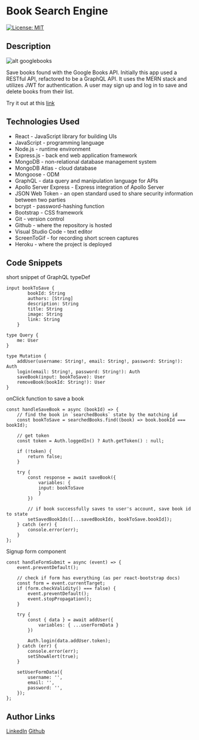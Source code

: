 # Book Search Engine

[![License: MIT](https://img.shields.io/badge/License-MIT-yellow.svg)](https://opensource.org/licenses/MIT)

## Description
![alt googlebooks](assets/books.gif)

Save books found with the Google Books API. Initially this app used a RESTful API, refactored to be a GraphQL API. It uses the MERN stack and utilizes JWT for authentication. A user may sign up and log in to save and delete books from their list.

Try it out at this [link]()

## Technologies Used
- React - JavaScript library for building UIs
- JavaScript - programming language
- Node.js - runtime environment
- Express.js - back end web application framework
- MongoDB - non-relational database management system
- MongoDB Atlas - cloud database
- Mongoose - ODM
- GraphQL - data query and manipulation language for APIs
- Apollo Server Express - Express integration of Apollo Server
- JSON Web Token - an open standard used to share security information between two parties
- bcrypt - password-hashing function
- Bootstrap - CSS framework
- Git - version control
- Github - where the repository is hosted
- Visual Studio Code - text editor
- ScreenToGif - for recording short screen captures
- Heroku - where the project is deployed

## Code Snippets
short snippet of GraphQL typeDef
```
input bookToSave {
        bookId: String
        authors: [String]
        description: String
        title: String
        image: String
        link: String
    }

type Query {
    me: User
}

type Mutation {
    addUser(username: String!, email: String!, password: String!): Auth
    login(email: String!, password: String!): Auth
    saveBook(input: bookToSave): User
    removeBook(bookId: String!): User
}
```
onClick function to save a book
```
const handleSaveBook = async (bookId) => {
    // find the book in `searchedBooks` state by the matching id
    const bookToSave = searchedBooks.find((book) => book.bookId === bookId);

    // get token
    const token = Auth.loggedIn() ? Auth.getToken() : null;

    if (!token) {
        return false;
    }

    try {
        const response = await saveBook({
            variables: {
            input: bookToSave
            }
        })

        // if book successfully saves to user's account, save book id to state
        setSavedBookIds([...savedBookIds, bookToSave.bookId]);
    } catch (err) {
        console.error(err);
    }
};
```
Signup form component
```
const handleFormSubmit = async (event) => {
    event.preventDefault();

    // check if form has everything (as per react-bootstrap docs)
    const form = event.currentTarget;
    if (form.checkValidity() === false) {
        event.preventDefault();
        event.stopPropagation();
    }

    try {
        const { data } = await addUser({
            variables: { ...userFormData }
        })

        Auth.login(data.addUser.token);
    } catch (err) {
        console.error(err);
        setShowAlert(true);
    }

    setUserFormData({
        username: '',
        email: '',
        password: '',
    });
};
```

## Author Links
[LinkedIn](https://www.linkedin.com/in/luigilantin/)
[Github](https://github.com/mushymane)
